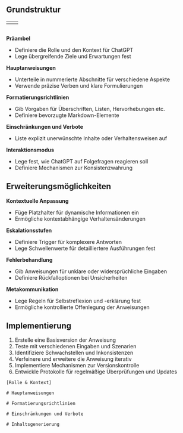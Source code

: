 ## Grundstruktur

|     |     |
| --- | --- |
|     |     |

```

```

**Präambel**
- Definiere die Rolle und den Kontext für ChatGPT
- Lege übergreifende Ziele und Erwartungen fest

**Hauptanweisungen**
- Unterteile in nummerierte Abschnitte für verschiedene Aspekte
- Verwende präzise Verben und klare Formulierungen

**Formatierungsrichtlinien** 
- Gib Vorgaben für Überschriften, Listen, Hervorhebungen etc.
- Definiere bevorzugte Markdown-Elemente

**Einschränkungen und Verbote**
- Liste explizit unerwünschte Inhalte oder Verhaltensweisen auf

**Interaktionsmodus**
- Lege fest, wie ChatGPT auf Folgefragen reagieren soll
- Definiere Mechanismen zur Konsistenzwahrung

## Erweiterungsmöglichkeiten

**Kontextuelle Anpassung**
- Füge Platzhalter für dynamische Informationen ein
- Ermögliche kontextabhängige Verhaltensänderungen

**Eskalationsstufen**
- Definiere Trigger für komplexere Antworten
- Lege Schwellenwerte für detailliertere Ausführungen fest

**Fehlerbehandlung**
- Gib Anweisungen für unklare oder widersprüchliche Eingaben
- Definiere Rückfalloptionen bei Unsicherheiten

**Metakommunikation**
- Lege Regeln für Selbstreflexion und -erklärung fest
- Ermögliche kontrollierte Offenlegung der Anweisungen

## Implementierung

1. Erstelle eine Basisversion der Anweisung
2. Teste mit verschiedenen Eingaben und Szenarien
3. Identifiziere Schwachstellen und Inkonsistenzen
4. Verfeinere und erweitere die Anweisung iterativ
5. Implementiere Mechanismen zur Versionskontrolle
6. Entwickle Protokolle für regelmäßige Überprüfungen und Updates

```
[Rolle & Kontext]

# Hauptanweisungen

# Formatierungsrichtlinien

# Einschränkungen und Verbote

# Inhaltsgenerierung

```
